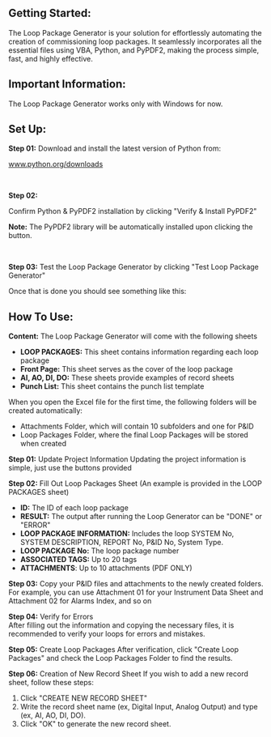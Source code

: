 ## Getting Started:
The Loop Package Generator is your solution for effortlessly automating the creation of commissioning loop packages. It seamlessly incorporates all the essential files using VBA, Python, and PyPDF2, making the process simple, fast, and highly effective.

## Important Information:
The Loop Package Generator works only with Windows for now.

## Set Up:
**Step 01:**
Download and install the latest version of Python from:

www.python.org/downloads

<p>&nbsp;</p>

**Step 02:**

Confirm Python & PyPDF2 installation by clicking "Verify & Install PyPDF2"

**Note:** The PyPDF2 library will be automatically installed upon clicking the button.

<p>&nbsp;</p>

**Step 03:**
Test the Loop Package Generator by clicking "Test Loop Package Generator"

Once that is done you should see something like this:



## How To Use:
**Content:** The Loop Package Generator will come with the following sheets

 - **LOOP PACKAGES:** This sheet contains information regarding each loop package
 - **Front Page:** This sheet serves as the cover of the loop package
 - **AI, AO, DI, DO:** These sheets provide examples of record sheets
 - **Punch List:** This sheet contains the punch list template

When you open the Excel file for the first time, the following folders will be created automatically:
- Attachments Folder, which will contain 10 subfolders and one for P&ID
- Loop Packages Folder, where the final Loop Packages will be stored when created

**Step 01:** Update Project Information 
Updating the project information is simple, just use the buttons provided




**Step 02:** Fill Out Loop Packages Sheet (An example is provided in the LOOP PACKAGES sheet)

 - **ID:** The ID of each loop package
 - **RESULT:** The output after running the Loop Generator can be "DONE" or "ERROR"
 - **LOOP PACKAGE INFORMATION:** Includes the loop SYSTEM No, SYSTEM DESCRIPTION, REPORT No, P&ID No, System Type.
 - **LOOP PACKAGE No:** The loop package number
 - **ASSOCIATED TAGS:** Up to 20 tags
 - **ATTACHMENTS**: Up to 10 attachments (PDF ONLY)

**Step 03:**
Copy your P&ID files and attachments to the newly created folders. For example, you can use Attachment 01 for your Instrument Data Sheet and Attachment 02 for Alarms Index, and so on

**Step 04:** Verify for Errors						
After filling out the information and copying the necessary files, it is recommended to verify your loops for errors and mistakes.

**Step 05:** Create Loop Packages
After verification, click "Create Loop Packages" and check the Loop Packages Folder to find the results.

**Step 06:** Creation of New Record Sheet
If you wish to add a new record sheet, follow these steps:
01. Click "CREATE NEW RECORD SHEET"
02. Write the record sheet name (ex, Digital Input, Analog Output) and type (ex, AI, AO, DI, DO).
03. Click "OK" to generate the new record sheet.
